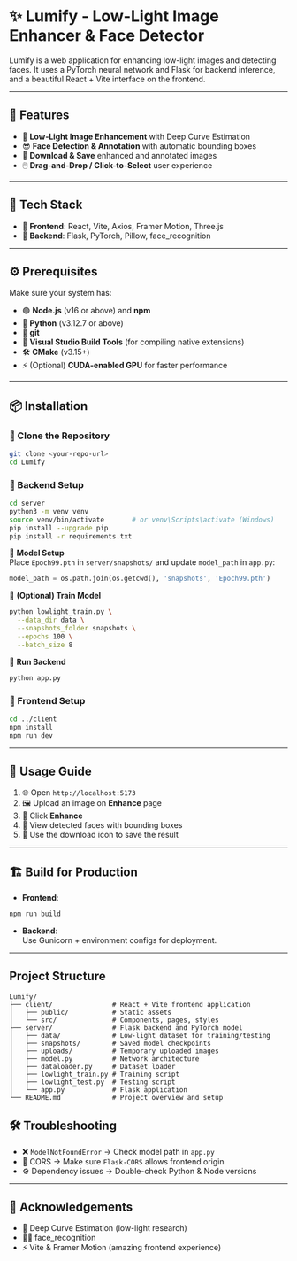 # ✨ Lumify - Low-Light Image Enhancer & Face Detector

Lumify is a web application for enhancing low-light images and detecting faces. It uses a PyTorch neural network and Flask for backend inference, and a beautiful React + Vite interface on the frontend.

---

## 🚀 Features
- 🌙 **Low-Light Image Enhancement** with Deep Curve Estimation
- 😎 **Face Detection & Annotation** with automatic bounding boxes
- 💾 **Download & Save** enhanced and annotated images
- 🖱️ **Drag-and-Drop / Click-to-Select** user experience

---

## 🧰 Tech Stack
- 🎨 **Frontend**: React, Vite, Axios, Framer Motion, Three.js
- 🧠 **Backend**: Flask, PyTorch, Pillow, face_recognition

---

## ⚙️ Prerequisites
Make sure your system has:
- 🟢 **Node.js** (v16 or above) and **npm**
- 🐍 **Python** (v3.12.7 or above)
- 🧱 **git**
- 🧰 **Visual Studio Build Tools** (for compiling native extensions)
- 🛠️ **CMake** (v3.15+)
- ⚡ (Optional) **CUDA-enabled GPU** for faster performance

---

## 📦 Installation

### 📁 Clone the Repository
```bash
git clone <your-repo-url>
cd Lumify
```

### 🔧 Backend Setup
```bash
cd server
python3 -m venv venv
source venv/bin/activate       # or venv\Scripts\activate (Windows)
pip install --upgrade pip
pip install -r requirements.txt
```

🧠 **Model Setup**  
Place `Epoch99.pth` in `server/snapshots/` and update `model_path` in `app.py`:
```python
model_path = os.path.join(os.getcwd(), 'snapshots', 'Epoch99.pth')
```

🔁 **(Optional) Train Model**
```bash
python lowlight_train.py \
  --data_dir data \
  --snapshots_folder snapshots \
  --epochs 100 \
  --batch_size 8
```

🚀 **Run Backend**
```bash
python app.py
```

### 🎨 Frontend Setup
```bash
cd ../client
npm install
npm run dev
```

---

## 🧪 Usage Guide

1. 🌐 Open `http://localhost:5173`
2. 🖼️ Upload an image on **Enhance** page
3. 🧪 Click **Enhance**
4. 🧍 View detected faces with bounding boxes
5. 💾 Use the download icon to save the result

---

## 🏗️ Build for Production

- **Frontend**:  
```bash
npm run build
```

- **Backend**:  
Use Gunicorn + environment configs for deployment.

---

## Project Structure
```
Lumify/
├── client/               # React + Vite frontend application
│   ├── public/           # Static assets
│   └── src/              # Components, pages, styles
├── server/               # Flask backend and PyTorch model
│   ├── data/             # Low-light dataset for training/testing
│   ├── snapshots/        # Saved model checkpoints
│   ├── uploads/          # Temporary uploaded images
│   ├── model.py          # Network architecture
│   ├── dataloader.py     # Dataset loader
│   ├── lowlight_train.py # Training script
│   ├── lowlight_test.py  # Testing script
│   └── app.py            # Flask application
└── README.md             # Project overview and setup
```



## 🛠️ Troubleshooting

- ❌ `ModelNotFoundError` → Check model path in `app.py`
- 🚫 CORS → Make sure `Flask-CORS` allows frontend origin
- ⚙️ Dependency issues → Double-check Python & Node versions

---



## 🙏 Acknowledgements
- 🧪 Deep Curve Estimation (low-light research)
- 🧍‍♂️ face_recognition
- ⚡ Vite & Framer Motion (amazing frontend experience)
